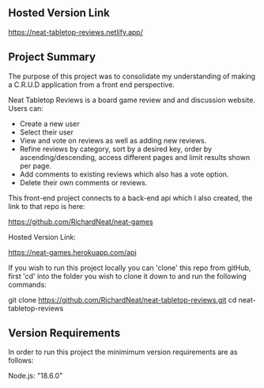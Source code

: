 ## Hosted Version Link

https://neat-tabletop-reviews.netlify.app/

## Project Summary

The purpose of this project was to consolidate my understanding of making a C.R.U.D application from a front end perspective.

Neat Tabletop Reviews is a board game review and and discussion website.
Users can:

- Create a new user
- Select their user
- View and vote on reviews as well as adding new reviews. 
- Refine reviews by category, sort by a desired key, order by ascending/descending, access different pages and limit results shown per page.
- Add comments to existing reviews which also has a vote option.
- Delete their own comments or reviews.

This front-end project connects to a back-end api which I also created, the link to that repo is here:

https://github.com/RichardNeat/neat-games

Hosted Version Link:

https://neat-games.herokuapp.com/api

If you wish to run this project locally you can 'clone' this repo from gitHub, first 'cd' into the folder you wish to clone it down to and run the following commands:

git clone https://github.com/RichardNeat/neat-tabletop-reviews.git
cd neat-tabletop-reviews

## Version Requirements

In order to run this project the minimimum version requirements are as follows:

Node.js: "18.6.0"

